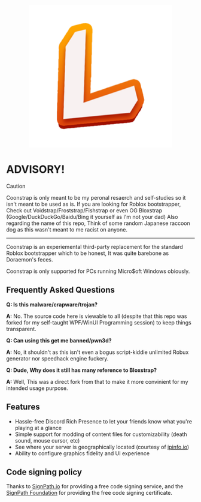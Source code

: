 <p align="center">
    <img src="https://github.com/bloxstraplabs/bloxstrap/raw/main/Images/Bloxstrap.png" width="380">
</p>

# ADVISORY!

> [!CAUTION]
> Coonstrap is only meant to be my peronal resaerch and self-studies so it isn't meant to be used as is. If you are looking for Roblox bootstrapper, Check out Voidstrap/Froststrap/Fishstrap or even OG Bloxstrap (Google/DuckDuckGo/Baidu/Bing it yourself as I'm not your dad) Also regarding the name of this repo, Think of some random Japanese raccoon dog as this wasn't meant to me racist on anyone.

----

Coonstrap is an experiemental third-party replacement for the standard Roblox bootstrapper which to be honest, It was quite barebone as Doraemon's feces.

Coonstrap is only supported for PCs running Micro$oft Windows obiously.

## Frequently Asked Questions

**Q: Is this malware/crapware/trojan?**

**A:** No. The source code here is viewable to all (despite that this repo was forked for my self-taught WPF/WinUI Programming session) to keep things transparent.

**Q: Can using this get me banned/pwn3d?**

**A:** No, it shouldn't as this isn't even a bogus script-kiddie unlimited Robux generator nor speedhack engine fuckery.

**Q: Dude, Why does it still has many reference to Bloxstrap?**

**A:** Well, This was a direct fork from that to make it more convinient for my intended usage purpose.

## Features

- Hassle-free Discord Rich Presence to let your friends know what you're playing at a glance
- Simple support for modding of content files for customizability (death sound, mouse cursor, etc)
- See where your server is geographically located (courtesy of [ipinfo.io](https://ipinfo.io))
- Ability to configure graphics fidelity and UI experience

## Code signing policy

Thanks to [SignPath.io](https://signpath.io/) for providing a free code signing service, and the [SignPath Foundation](https://signpath.org/) for providing the free code signing certificate.
